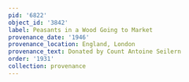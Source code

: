 ```yaml
---
pid: '6822'
object_id: '3842'
label: Peasants in a Wood Going to Market
provenance_date: '1946'
provenance_location: England, London
provenance_text: Donated by Count Antoine Seilern
order: '1931'
collection: provenance
---
```

